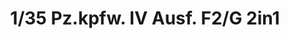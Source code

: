---
layout: product
title: "1/35 Pz.kpfw. IV Ausf. F2/G 2in1"
price: "6500" 
desc: "Maketa"
img_path: "/assets/img/BT004.webp"
brand: "Border Models"
available: true
special_offer: false
new: true
soon: false
cat: "010000"
subcat: "011600"
subsubcat: "0N/A"
sifra: "BT004"
popular: false
---